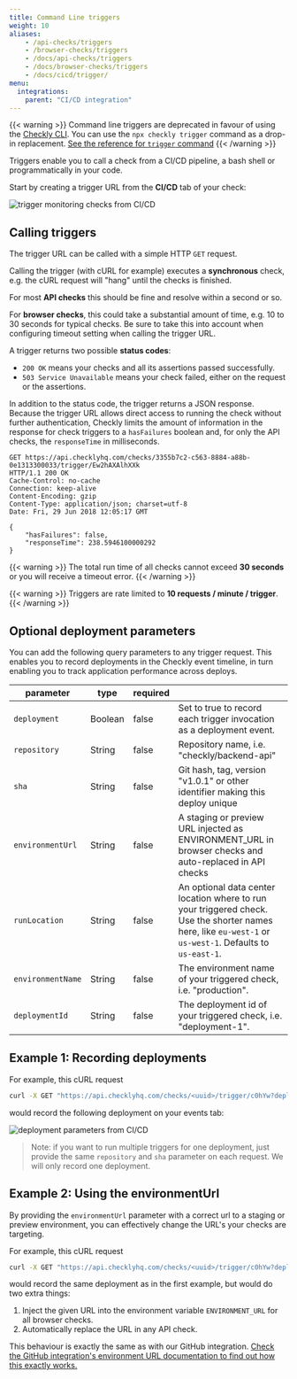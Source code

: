 ```yaml
---
title: Command Line triggers
weight: 10
aliases:
    - /api-checks/triggers
    - /browser-checks/triggers
    - /docs/api-checks/triggers
    - /docs/browser-checks/triggers
    - /docs/cicd/trigger/
menu:
  integrations:
    parent: "CI/CD integration"
---
```


{{< warning >}}
Command line triggers are deprecated in favour of using the [Checkly CLI](/docs/cli). You can use the `npx checkly trigger` command
as a drop-in replacement. [See the reference for `trigger` command](/docs/cli/command-line-reference/#npx-checkly-trigger)
{{< /warning >}}

Triggers enable you to call a check from a CI/CD pipeline, a bash shell or programmatically in your code.

Start by creating a trigger URL from the **CI/CD** tab of your check:

![trigger monitoring checks from CI/CD](/docs/images/cicd/triggers.png)

## Calling triggers

The trigger URL can be called with a simple HTTP `GET` request.

Calling the trigger (with cURL for example) executes a **synchronous** check, e.g. the cURL request will "hang" until
the checks is finished.

For most **API checks** this should be fine and resolve within a second or so.

For **browser checks**, this could take a substantial amount of time, e.g. 10 to 30 seconds for
typical checks. Be sure to take this into account when configuring timeout setting when calling the trigger URL.

A trigger returns two possible **status codes**:

- `200 OK` means your checks and all its assertions passed successfully.
- `503 Service Unavailable` means your check failed, either on the request or the assertions.

In addition to the status code, the trigger returns a JSON response. Because the trigger URL allows direct
access to running the check without further authentication, Checkly limits the amount of information in the response
for check triggers to a `hasFailures` boolean and, for only the API checks, the `responseTime` in milliseconds.

```
GET https://api.checklyhq.com/checks/3355b7c2-c563-8884-a88b-0e1313300033/trigger/Ew2hAXAlhXXk
HTTP/1.1 200 OK
Cache-Control: no-cache
Connection: keep-alive
Content-Encoding: gzip
Content-Type: application/json; charset=utf-8
Date: Fri, 29 Jun 2018 12:05:17 GMT

{
    "hasFailures": false,
    "responseTime": 238.5946100000292
}
```

{{< warning >}}
The total run time of all checks cannot exceed **30 seconds** or you will receive a timeout error.
{{< /warning >}}

{{< warning >}}
Triggers are rate limited to **10 requests / minute / trigger**.
{{< /warning >}}



## Optional deployment parameters

You can add the following query parameters to any trigger request. This enables you to record deployments in the Checkly
event timeline, in turn enabling you to track application performance across deploys.

| parameter         | type    | required |                                                                                                        |
|-------------------|---------|----------|--------------------------------------------------------------------------------------------------------|
| `deployment`      | Boolean | false    | Set to true to record each trigger invocation as a deployment event.                                   |
| `repository`      | String  | false    | Repository name, i.e. "checkly/backend-api"                                                            |
| `sha`             | String  | false    | Git hash, tag, version "v1.0.1" or other identifier making this deploy unique                          |
| `environmentUrl`  | String  | false    | A staging or preview URL injected as ENVIRONMENT_URL in browser checks and auto-replaced in API checks |
| `runLocation`     | String  | false    | An optional data center location where to run your triggered check. Use the shorter names here, like `eu-west-1` or `us-west-1`. Defaults to `us-east-1`. |
| `environmentName` | String  | false    | The environment name of your triggered check, i.e. "production".                                       |
| `deploymentId`    | String  | false    | The deployment id of your triggered check, i.e. "deployment-1".                                        |                                


## Example 1: Recording deployments

For example, this cURL request

```bash
curl -X GET "https://api.checklyhq.com/checks/<uuid>/trigger/c0hYw?deployment=true&repository=acme/customer-api&sha=v1.0.2-beta"
```

would record the following deployment on your events tab:

![deployment parameters from CI/CD](/docs/images/cicd/trigger_parameters.png)

> Note: if you want to run multiple triggers for one deployment, just provide the same `repository` and `sha` parameter on each request. We will only record one deployment.
 
## Example 2: Using the environmentUrl

By providing the `environmentUrl` parameter with a correct url to a staging or preview environment, you can effectively 
change the URL's your checks are targeting. 

For example, this cURL request

```bash
curl -X GET "https://api.checklyhq.com/checks/<uuid>/trigger/c0hYw?deployment=true&repository=acme/customer-api&sha=v1.0.2-beta&environmentUrl=https://staging.example.com"
```

would record the same deployment as in the first example, but would do two extra things:

1. Inject the given URL into the environment variable `ENVIRONMENT_URL` for all browser checks.
2. Automatically replace the URL in any API check.

This behaviour is exactly the same as with our GitHub integration. [Check the GitHub integration's environment URL documentation
to find out how this exactly works.](/docs/cicd/github/#using-environment-urls)

